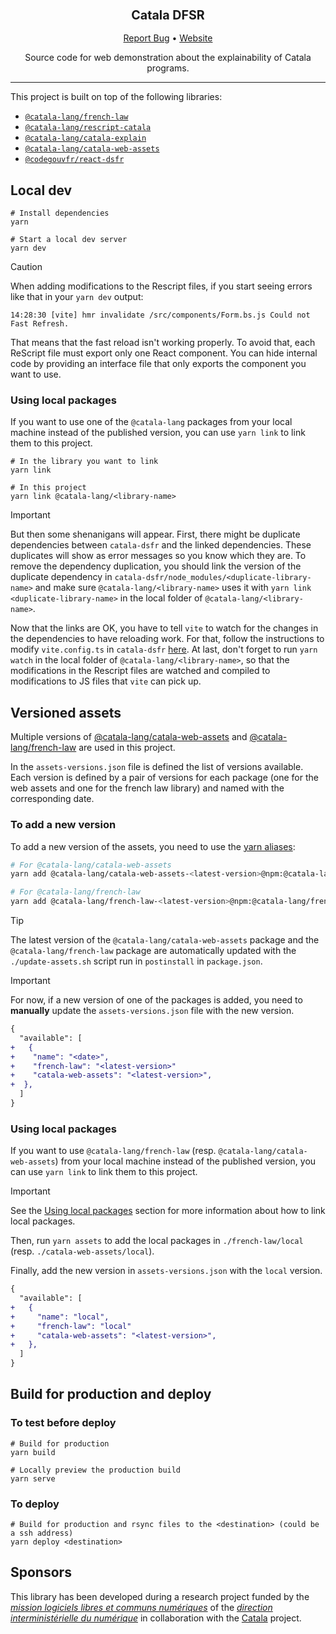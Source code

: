 <div align="center">
  <h3 align="center">
	<big>Catala DFSR</big>
  </h3>
  <p align="center">
   <a href="https://github.com/CatalaLang/catala-dsfr/issues">Report Bug</a>
   •
   <a href="https://code.gouv.fr/fr/explicabilite/catala/">Website</a>
  </p>

Source code for web demonstration about the explainability of Catala programs.

</div>

---

This project is built on top of the following libraries:

- [`@catala-lang/french-law`](https://github.com/CatalaLang/catala/tree/master/french_law/js)
- [`@catala-lang/rescript-catala`](https://github.com/CatalaLang/catala/tree/master/runtimes/rescript)
- [`@catala-lang/catala-explain`](https://github.com/CatalaLang/catala-explain)
- [`@catala-lang/catala-web-assets`](https://github.com/CatalaLang/catala-web-assets)
- [`@codegouvfr/react-dsfr`](https://github.com/codegouvfr/react-dsfr/)

## Local dev

```
# Install dependencies
yarn

# Start a local dev server
yarn dev
```

> [!CAUTION]
> When adding modifications to the Rescript files, if you start seeing errors
> like that in your `yarn dev` output:
>
> ```
> 14:28:30 [vite] hmr invalidate /src/components/Form.bs.js Could not Fast Refresh.
> ```
> 
> That means that the fast reload isn't working properly. To avoid that, each
> ReScript file must export only one React component. You can hide internal
> code by providing an interface file that only exports the component you want
> to use.

### Using local packages

If you want to use one of the `@catala-lang` packages from your local machine
instead of the published version, you can use `yarn link` to link them to this
project.

```
# In the library you want to link
yarn link

# In this project
yarn link @catala-lang/<library-name>
```
> [!IMPORTANT]
> But then some shenanigans will appear. First, there might be duplicate
> dependencies between `catala-dsfr` and the linked dependencies. These duplicates
> will show as error messages so you know which they are. To remove the dependency
> duplication, you should link the version of the duplicate dependency in
> `catala-dsfr/node_modules/<duplicate-library-name>` and make sure
> `@catala-lang/<library-name>` uses it with `yarn link <duplicate-library-name>`
> in the local folder of `@catala-lang/<library-name>`.
>
> Now that the links are OK, you have to tell `vite` to watch for the changes in
> the dependencies to have reloading work. For that, follow the instructions to
> modify `vite.config.ts` in `catala-dsfr`
> [here](https://vitejs.dev/config/server-options.html#server-watch). At last,
> don't forget to run `yarn watch` in the local folder of
> `@catala-lang/<library-name>`, so that the modifications in the Rescript files
> are watched and compiled to modifications to JS files that `vite` can pick up.

## Versioned assets

Multiple versions of
[@catala-lang/catala-web-assets](https://github.com/CatalaLang/catala-web-assets)
and [@catala-lang/french-law](https://github.com/CatalaLang/french-law) are
used in this project.

In the `assets-versions.json` file is defined the list of versions available.
Each version is defined by a pair of versions for each package (one for the web
assets and one for the french law library) and named with the corresponding
date.

### To add a new version

To add a new version of the assets, you need to use the [yarn
aliases](https://classic.yarnpkg.com/en/docs/cli/add#toc-yarn-add-alias):

```bash
# For @catala-lang/catala-web-assets
yarn add @catala-lang/catala-web-assets-<latest-version>@npm:@catala-lang/catala-web-assets@<latest-version>

# For @catala-lang/french-law
yarn add @catala-lang/french-law-<latest-version>@npm:@catala-lang/french-law@<latest-version>
```

> [!TIP]
> The latest version of the `@catala-lang/catala-web-assets` package and the
> `@catala-lang/french-law` package are automatically updated with the
> `./update-assets.sh` script run in `postinstall` in `package.json`.

> [!IMPORTANT]
> For now, if a new version of one of the packages is added, you need to **manually** update
> the `assets-versions.json` file with the new version.
>
> ```diff
> {
>   "available": [
> +   {
> +    "name": "<date>",
> +    "french-law": "<latest-version>"
> +    "catala-web-assets": "<latest-version>",
> +  },
>   ]
> }
> ```

### Using local packages

If you want to use `@catala-lang/french-law` (resp.
`@catala-lang/catala-web-assets`) from your local machine instead of the
published version, you can use `yarn link` to link them to this project.

> [!IMPORTANT]
> See the [Using local packages](#using-local-packages) section for more
> information about how to link local packages.

Then, run `yarn assets` to add the local packages in `./french-law/local`
(resp. `./catala-web-assets/local`). 

Finally, add the new version in `assets-versions.json` with the `local` version.

```diff
{
  "available": [
+   {
+     "name": "local",
+     "french-law": "local"
+     "catala-web-assets": "<latest-version>",
+   },
  ]
}
```

## Build for production and deploy

### To test before deploy

```
# Build for production
yarn build

# Locally preview the production build
yarn serve
```

### To deploy

```
# Build for production and rsync files to the <destination> (could be a ssh address)
yarn deploy <destination>
```

## Sponsors

This library has been developed during a research project funded by the
[_mission logiciels libres et communs numériques_](https://www.code.gouv.fr/)
of the [_direction interministérielle du
numérique_](https://www.numerique.gouv.fr/) in collaboration with the
[Catala](https://catala-lang.org/) project.
